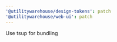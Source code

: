 ```yaml
---
'@utilitywarehouse/design-tokens': patch
'@utilitywarehouse/web-ui': patch
---
```


Use tsup for bundling
